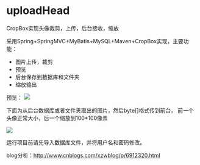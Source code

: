 # uploadHead
CropBox实现头像裁剪，上传，后台接收，缩放

采用Spring+SpringMVC+MyBatis+MySQL+Maven+CropBox实现，主要功能：
- 图片上传，裁剪
- 预览
- 后台保存到数据库和文件夹
- 缩放输出

预览：
![](http://images2015.cnblogs.com/blog/1156565/201705/1156565-20170529131759180-1322268306.png)

下面为从后台数据库或者文件夹取出的图片，然后byte[]格式传到前台，
前一个头像正常大小，后一个缩放到100*100像素

![](http://images2015.cnblogs.com/blog/1156565/201705/1156565-20170529132124961-540959877.png)

运行项目前请先导入数据库文件，并将用户名和密码修改。

blog分析：http://www.cnblogs.com/xzwblog/p/6912320.html
